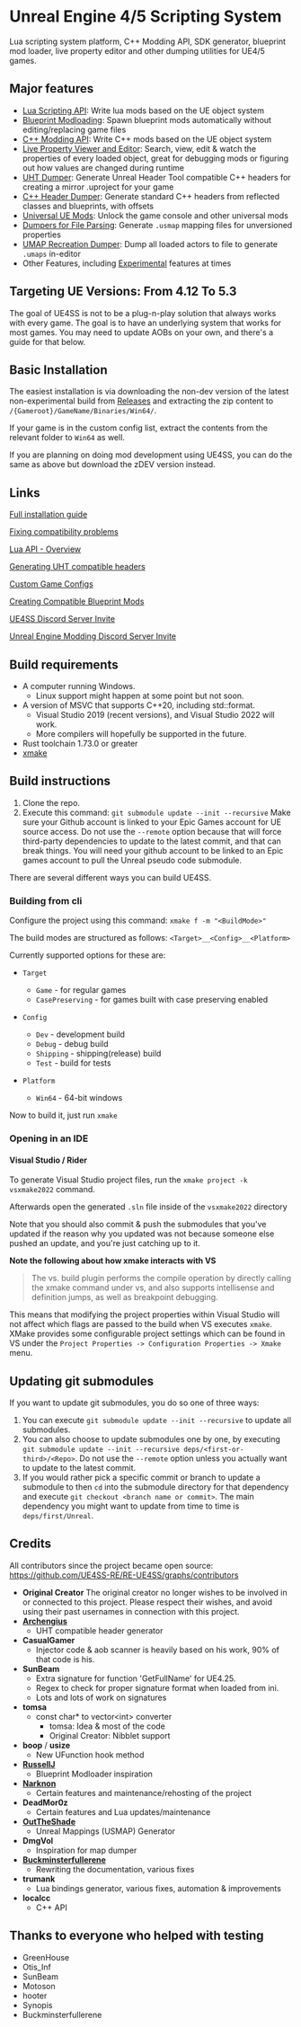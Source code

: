 # Unreal Engine 4/5 Scripting System

Lua scripting system platform, C++ Modding API, SDK generator, blueprint mod loader, live property editor and other dumping utilities for UE4/5 games.

## Major features

- [Lua Scripting API](https://docs.ue4ss.com/dev/lua-api.html): Write lua mods based on the UE object system
- [Blueprint Modloading](https://docs.ue4ss.com/dev/feature-overview/blueprint-modloader.html): Spawn blueprint mods automatically without editing/replacing game files
- [C++ Modding API](https://docs.ue4ss.com/dev/guides/creating-a-c++-mod.html): Write C++ mods based on the UE object system
- [Live Property Viewer and Editor](https://docs.ue4ss.com/dev/feature-overview/live-view.html): Search, view, edit & watch the properties of every loaded object, great for debugging mods or figuring out how values are changed during runtime
- [UHT Dumper](https://docs.ue4ss.com/dev/feature-overview/dumpers.html#unreal-header-tool-uht-dumper): Generate Unreal Header Tool compatible C++ headers for creating a mirror .uproject for your game
- [C++ Header Dumper](https://docs.ue4ss.com/dev/feature-overview/dumpers.html#c-header-generator): Generate standard C++ headers from reflected classes and blueprints, with offsets
- [Universal UE Mods](https://docs.ue4ss.com/dev/feature-overview/universal-mods.html): Unlock the game console and other universal mods
- [Dumpers for File Parsing](https://docs.ue4ss.com/dev/feature-overview/dumpers.html#usmap-dumper): Generate `.usmap` mapping files for unversioned properties
- [UMAP Recreation Dumper](https://docs.ue4ss.com/dev/feature-overview/dumpers.html#umap-recreation-dumper): Dump all loaded actors to file to generate `.umaps` in-editor
- Other Features, including [Experimental](https://docs.ue4ss.com/dev/feature-overview/experimental.html) features at times

## Targeting UE Versions: From 4.12 To 5.3

The goal of UE4SS is not to be a plug-n-play solution that always works with every game.
The goal is to have an underlying system that works for most games.
You may need to update AOBs on your own, and there's a guide for that below.

## Basic Installation

The easiest installation is via downloading the non-dev version of the latest non-experimental build from [Releases](https://github.com/UE4SS-RE/RE-UE4SS/releases) and extracting the zip content to `/{Gameroot}/GameName/Binaries/Win64/`.

If your game is in the custom config list, extract the contents from the relevant folder to `Win64` as well.

If you are planning on doing mod development using UE4SS, you can do the same as above but download the zDEV version instead. 

## Links

  [Full installation guide](https://docs.ue4ss.com/dev/installation-guide.html)

  [Fixing compatibility problems](https://docs.ue4ss.com/dev/guides/fixing-compatibility-problems.html)

  [Lua API - Overview](https://docs.ue4ss.com/dev/lua-api.html)

  [Generating UHT compatible headers](https://docs.ue4ss.com/dev/guides/generating-uht-compatible-headers.html)

  [Custom Game Configs](https://docs.ue4ss.com/dev/custom-game-configs.html)

  [Creating Compatible Blueprint Mods](https://www.youtube.com/watch?v=fB3yT85XhVA)

  [UE4SS Discord Server Invite](https://discord.gg/7qhRGHF9Tt)

  [Unreal Engine Modding Discord Server Invite](https://discord.gg/zVvsE9mEEa)

## Build requirements

- A computer running Windows.
  - Linux support might happen at some point but not soon.
- A version of MSVC that supports C++20, including std::format.
  - Visual Studio 2019 (recent versions), and Visual Studio 2022 will work.
  - More compilers will hopefully be supported in the future.
- Rust toolchain 1.73.0 or greater
- [xmake](https://xmake.io/#/)


## Build instructions

1. Clone the repo.
2. Execute this command: `git submodule update --init --recursive`
    Make sure your Github account is linked to your Epic Games account for UE source access.
    Do not use the `--remote` option because that will force third-party dependencies to update to the latest commit, and that can break things.
    You will need your github account to be linked to an Epic games account to pull the Unreal pseudo code submodule.

There are several different ways you can build UE4SS.

### Building from cli

Configure the project using this command: `xmake f -m "<BuildMode>"`

The build modes are structured as follows: `<Target>__<Config>__<Platform>`

Currently supported options for these are:

* `Target`
  * `Game` - for regular games
  * `CasePreserving` - for games built with case preserving enabled

* `Config`
  * `Dev` - development build
  * `Debug` - debug build
  * `Shipping` - shipping(release) build
  * `Test` - build for tests

* `Platform`
  * `Win64` - 64-bit windows


Now to build it, just run `xmake`

### Opening in an IDE

#### Visual Studio / Rider

To generate Visual Studio project files, run the `xmake project -k vsxmake2022` command.

Afterwards open the generated `.sln` file inside of the `vsxmake2022` directory

Note that you should also commit & push the submodules that you've updated if the reason why you updated was not because someone else pushed an update, and you're just catching up to it.

**Note the following about how xmake interacts with VS**

> The vs. build plugin performs the compile operation by directly calling the xmake command under vs, and also supports intellisense and definition jumps, as well as breakpoint debugging.

This means that modifying the project properties within Visual Studio will not affect which flags are passed to the build when VS executes `xmake`. XMake provides some configurable project settings
which can be found in VS under the `Project Properties -> Configuration Properties -> Xmake` menu.

## Updating git submodules

If you want to update git submodules, you do so one of three ways:
1. You can execute `git submodule update --init --recursive` to update all submodules.
2. You can also choose to update submodules one by one, by executing `git submodule update --init --recursive deps/<first-or-third>/<Repo>`.
    Do not use the `--remote` option unless you actually want to update to the latest commit.
3. If you would rather pick a specific commit or branch to update a submodule to then `cd` into the submodule directory for that dependency and execute `git checkout <branch name or commit>`.
The main dependency you might want to update from time to time is `deps/first/Unreal`.
## Credits

All contributors since the project became open source: https://github.com/UE4SS-RE/RE-UE4SS/graphs/contributors


- **Original Creator** The original creator no longer wishes to be involved in or connected to  this project.  Please respect their wishes, and avoid using their past usernames in connection with this project.
- [**Archengius**](https://github.com/Archengius/)
  - UHT compatible header generator
- **CasualGamer**
  - Injector code & aob scanner is heavily based on his work, 90% of that code is his.
- **SunBeam**
  - Extra signature for function 'GetFullName' for UE4.25.
  - Regex to check for proper signature format when loaded from ini.
  - Lots and lots of work on signatures
- **tomsa**
  - const char* to vector\<int> converter
    - tomsa: Idea & most of the code
    - Original Creator: Nibblet support
- **boop** / **usize**
  - New UFunction hook method
- [**RussellJ**](https://github.com/RussellJerome)
  - Blueprint Modloader inspiration
- [**Narknon**](https://github.com/narknon)
  - Certain features and maintenance/rehosting of the project
- **DeadMor0z**
  - Certain features and Lua updates/maintenance
- [**OutTheShade**](https://github.com/OutTheShade/UnrealMappingsDumper)
  - Unreal Mappings (USMAP) Generator
- **DmgVol**
  - Inspiration for map dumper
- [**Buckminsterfullerene**](https://github.com/Buckminsterfullerene02/)
  - Rewriting the documentation, various fixes
- **trumank**
  - Lua bindings generator, various fixes, automation & improvements
- **localcc**
  - C++ API

## Thanks to everyone who helped with testing

- GreenHouse
- Otis_Inf
- SunBeam
- Motoson
- hooter
- Synopis
- Buckminsterfullerene
